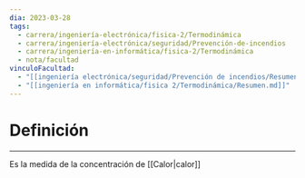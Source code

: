 ```yaml
---
dia: 2023-03-28
tags:
  - carrera/ingeniería-electrónica/fisica-2/Termodinámica
  - carrera/ingeniería-electrónica/seguridad/Prevención-de-incendios
  - carrera/ingeniería-en-informática/fisica-2/Termodinámica
  - nota/facultad
vinculoFacultad:
  - "[[ingeniería electrónica/seguridad/Prevención de incendios/Resumen.md]]"
  - "[[ingeniería en informática/fisica 2/Termodinámica/Resumen.md]]"
---
```

# Definición
---
Es la medida de la concentración de [[Calor|calor]]